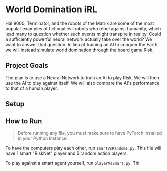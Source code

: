 # World Domination iRL

Hal 9000, Terminator, and the robots of the Matrix are some of the most popular examples of fictional evil robots who rebel against humanity, which lead many to question whether such events might transpire in reality. Could a sufficiently powerful neural network actually take over the world? We want to answer that question. In lieu of training an AI to conquer the Earth, we will instead simulate world domination through the board game Risk. 


## Project Goals
The plan is to use a Neural Network to train an AI to play Risk. We will then use the AI to play against itself. We will also compare the AI's performance to that of a human player.

## Setup

## How to Run
>Before running any file, you must make sure to have PyTorch installed in your Python instance.

To have the computers play each other, run `smartVsRandoms.py`. This file will have 1 smart "RiskNet" player and 5 random action players.

To play against a smart agent yourself, run `playerVsSmart.py`. Thi